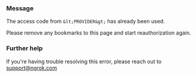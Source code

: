 
### Message
The access code from `&lt;PROVIDER&gt;` has already been used.

Please remove any bookmarks to this page and start reauthorization again.

### Further help
If you're having trouble resolving this error, please reach out to [support@ngrok.com](mailto:support@ngrok.com?subject=Help%20with%20ERR_NGROK_3123)

